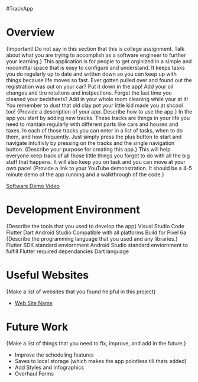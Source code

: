 #TrackApp
# Overview

{Important!  Do not say in this section that this is college assignment.  Talk about what you are trying to accomplish as a software engineer to further your learning.}
This application is for people to get orginized in a simple and nocomittal space that is easy to configure and understand. It keeps tasks you do regularly up to date and written down so you can keep up with things because life moves so fast. Ever gotten pulled over and found out the registration was out on your car? Put it down in the app! Add your oil changes and tire rotaitons and instpections. Forget the last time you cleaned your bedsheets? Add in your whole room cleaning while your at it! You remember to dust that old clay pot your little kid made you at shcool too!
{Provide a description of your app.  Describe how to use the app.}
In the app you start by adding new tracks. These tracks are things in your life you need to mantain regularly with different parts like cars and houses and taxes. In each of those tracks you can enter in a list of tasks, when to do them, and how frequently. Just simply press the plus button to start and navigate intuitivly by pressing on the tracks and the single navigation button.
{Describe your purpose for creating this app.}
This will help everyone keep track of all those little things you forget to do with all the big stuff that happens. It will also keep you on task and you can move at your own pace!
{Provide a link to your YouTube demonstration.  It should be a 4-5 minute demo of the app running and a walkthrough of the code.}

[Software Demo Video](http://youtube.link.goes.here)

# Development Environment

{Describe the tools that you used to develop the app}
Visual Studio Code
Flutter
Dart
Android Studio
Compatible with all platforms
Build for Pixel 6a
{Describe the programming language that you used and any libraries.}
Flutter SDK standard enviornment
Android Studio standard enviornment to fulfill Flutter required dependancies
Dart language
# Useful Websites

{Make a list of websites that you found helpful in this project}
* [Web Site Name]((https://www.google.com/url?sa=t&source=web&rct=j&opi=89978449&url=https://docs.flutter.dev/get-started/install&ved=2ahUKEwiB6ef_zrOLAxUsK0QIHTQ4CBgQFnoECAwQAQ&usg=AOvVaw0_DysGRxe6bHMb0c8Whvun))

# Future Work

{Make a list of things that you need to fix, improve, and add in the future.}
* Improve the scheduling features
* Saves to local storage (which makes the app pointless till thats added)
* Add Styles and Infographics
* Overhaul Forms
